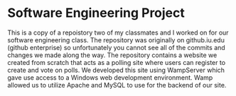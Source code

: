 # Software Engineering Project
This is a copy of a repoistory two of my classmates and I worked on for our software engineering class. The repository was originally on github.iu.edu (github enterprise) so unfortunately you cannot see all of the commits and changes we made along the way. The repository contains a website we created from scratch that acts as a polling site where users can register to create and vote on polls. We developed this site using WampServer which gave use access to a Windows web development environment. Wamp allowed us to utilize Apache and MySQL to use for the backend of our site. 
